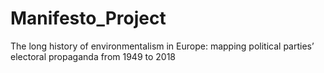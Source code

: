 # Manifesto_Project
The long history of environmentalism in Europe: mapping political parties’ electoral propaganda from 1949 to 2018
